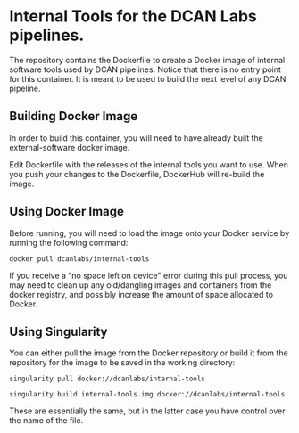 # Internal Tools for the DCAN Labs pipelines.
The repository contains the Dockerfile to create a Docker image of internal
software tools used by DCAN pipelines. Notice that there is no entry point
for this container. It is meant to be used to build the next level of any DCAN
pipeline.


## Building Docker Image
In order to build this container, you will need to have already built the
external-software docker image.

Edit Dockerfile with the releases of the internal tools you want to use. When
you push your changes to the Dockerfile, DockerHub will re-build the image.


## Using Docker Image
Before running, you will need to load the image onto your Docker service by
running the following command:
```
docker pull dcanlabs/internal-tools
```
If you receive a "no space left on device" error during this pull process, you
may need to clean up any old/dangling images and containers from the docker
registry, and possibly increase the amount of space allocated to Docker.

## Using Singularity
You can either pull the image from the Docker repository or build it from the
repository for the image to be saved in the working directory:
```
singularity pull docker://dcanlabs/internal-tools

singularity build internal-tools.img docker://dcanlabs/internal-tools
```
These are essentially the same, but in the latter case you have control over the
name of the file.


